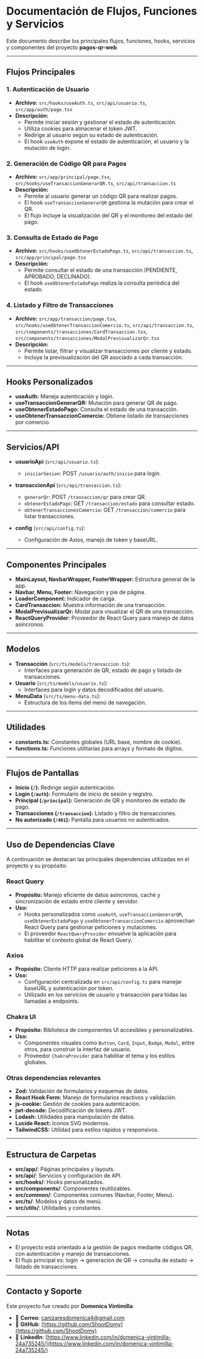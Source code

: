 # Documentación de Flujos, Funciones y Servicios

Este documento describe los principales flujos, funciones, hooks, servicios y componentes del proyecto **pagos-qr-web**.

---

## Flujos Principales

### 1. Autenticación de Usuario

- **Archivo:** `src/hooks/useAuth.ts`, `src/api/usuario.ts`, `src/app/auth/page.tsx`
- **Descripción:**
  - Permite iniciar sesión y gestionar el estado de autenticación.
  - Utiliza cookies para almacenar el token JWT.
  - Redirige al usuario según su estado de autenticación.
  - El hook `useAuth` expone el estado de autenticación, el usuario y la mutación de login.

### 2. Generación de Código QR para Pagos

- **Archivo:** `src/app/principal/page.tsx`, `src/hooks/useTransaccionGenerarQR.ts`, `src/api/transaccion.ts`
- **Descripción:**
  - Permite al usuario generar un código QR para realizar pagos.
  - El hook `useTransaccionGenerarQR` gestiona la mutación para crear el QR.
  - El flujo incluye la visualización del QR y el monitoreo del estado del pago.

### 3. Consulta de Estado de Pago

- **Archivo:** `src/hooks/useObtenerEstadoPago.ts`, `src/api/transaccion.ts`, `src/app/principal/page.tsx`
- **Descripción:**
  - Permite consultar el estado de una transacción (PENDIENTE, APROBADO, DECLINADO).
  - El hook `useObtenerEstadoPago` realiza la consulta periódica del estado.

### 4. Listado y Filtro de Transacciones

- **Archivo:** `src/app/transaccion/page.tsx`, `src/hooks/useObtenerTransaccionComercio.ts`, `src/api/transaccion.ts`, `src/components/transacciones/CardTransaccion.tsx`, `src/components/transacciones/ModalPrevisualizarQr.tsx`
- **Descripción:**
  - Permite listar, filtrar y visualizar transacciones por cliente y estado.
  - Incluye la previsualización del QR asociado a cada transacción.

---

## Hooks Personalizados

- **useAuth:** Maneja autenticación y login.
- **useTransaccionGenerarQR:** Mutación para generar QR de pago.
- **useObtenerEstadoPago:** Consulta el estado de una transacción.
- **useObtenerTransaccionComercio:** Obtiene listado de transacciones por comercio.

---

## Servicios/API

- **usuarioApi** (`src/api/usuario.ts`):

  - `iniciarSesion`: POST `/usuario/auth/inicio` para login.

- **transaccionApi** (`src/api/transaccion.ts`):

  - `generarQr`: POST `/transaccion/qr` para crear QR.
  - `obtenerEstadoPago`: GET `/transaccion/estado` para consultar estado.
  - `obtenerTransaccionesComercio`: GET `/transaccion/comercio` para listar transacciones.

- **config** (`src/api/config.ts`):
  - Configuración de Axios, manejo de token y baseURL.

---

## Componentes Principales

- **MainLayout, NavbarWrapper, FooterWrapper:** Estructura general de la app.
- **Navbar, Menu, Footer:** Navegación y pie de página.
- **LoaderComponent:** Indicador de carga.
- **CardTransaccion:** Muestra información de una transacción.
- **ModalPrevisualizarQr:** Modal para visualizar el QR de una transacción.
- **ReactQueryProvider:** Proveedor de React Query para manejo de datos asíncronos.

---

## Modelos

- **Transacción** (`src/ts/models/transaccion.ts`):
  - Interfaces para generación de QR, estado de pago y listado de transacciones.
- **Usuario** (`src/ts/models/usuario.ts`):
  - Interfaces para login y datos decodificados del usuario.
- **MenuData** (`src/ts/menu-data.ts`):
  - Estructura de los ítems del menú de navegación.

---

## Utilidades

- **constants.ts:** Constantes globales (URL base, nombre de cookie).
- **functions.ts:** Funciones utilitarias para arrays y formato de dígitos.

---

## Flujos de Pantallas

- **Inicio (`/`):** Redirige según autenticación.
- **Login (`/auth`):** Formulario de inicio de sesión y registro.
- **Principal (`/principal`):** Generación de QR y monitoreo de estado de pago.
- **Transacciones (`/transaccion`):** Listado y filtro de transacciones.
- **No autorizado (`/401`):** Pantalla para usuarios no autenticados.

---

## Uso de Dependencias Clave

A continuación se destacan las principales dependencias utilizadas en el proyecto y su propósito:

### React Query

- **Propósito:** Manejo eficiente de datos asíncronos, caché y sincronización de estado entre cliente y servidor.
- **Uso:**
  - Hooks personalizados como `useAuth`, `useTransaccionGenerarQR`, `useObtenerEstadoPago` y `useObtenerTransaccionComercio` aprovechan React Query para gestionar peticiones y mutaciones.
  - El proveedor `ReactQueryProvider` envuelve la aplicación para habilitar el contexto global de React Query.

### Axios

- **Propósito:** Cliente HTTP para realizar peticiones a la API.
- **Uso:**
  - Configuración centralizada en `src/api/config.ts` para manejar baseURL y autenticación por token.
  - Utilizado en los servicios de usuario y transacción para todas las llamadas a endpoints.

### Chakra UI

- **Propósito:** Biblioteca de componentes UI accesibles y personalizables.
- **Uso:**
  - Componentes visuales como `Button`, `Card`, `Input`, `Badge`, `Modal`, entre otros, para construir la interfaz de usuario.
  - Proveedor `ChakraProvider` para habilitar el tema y los estilos globales.

### Otras dependencias relevantes

- **Zod:** Validación de formularios y esquemas de datos.
- **React Hook Form:** Manejo de formularios reactivos y validación.
- **js-cookie:** Gestión de cookies para autenticación.
- **jwt-decode:** Decodificación de tokens JWT.
- **Lodash:** Utilidades para manipulación de datos.
- **Lucide React:** Iconos SVG modernos.
- **TailwindCSS:** Utilidad para estilos rápidos y responsivos.

---

## Estructura de Carpetas

- **src/app/**: Páginas principales y layouts.
- **src/api/**: Servicios y configuración de API.
- **src/hooks/**: Hooks personalizados.
- **src/components/**: Componentes reutilizables.
- **src/common/**: Componentes comunes (Navbar, Footer, Menu).
- **src/ts/**: Modelos y datos de menú.
- **src/utils/**: Utilidades y constantes.

---

## Notas

- El proyecto está orientado a la gestión de pagos mediante códigos QR, con autenticación y manejo de transacciones.
- El flujo principal es: login → generación de QR → consulta de estado → listado de transacciones.

---

## Contacto y Soporte

Este proyecto fue creado por **Domenica Vintimilla**.

- 📧 **Correo**: [canizaresdomenica4@gmail.com](mailto:canizaresdomenica4@gmail.com)
- 🐙 **GitHub**: [https://github.com/ShootDomy](https://github.com/ShootDomy)
- 💼 **LinkedIn**: [https://www.linkedin.com/in/domenica-vintimilla-24a735245/](https://www.linkedin.com/in/domenica-vintimilla-24a735245/)
